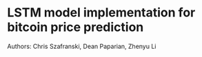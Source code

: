 # LSTM model implementation for bitcoin price prediction <br />
Authors: Chris Szafranski, Dean Paparian, Zhenyu Li 
